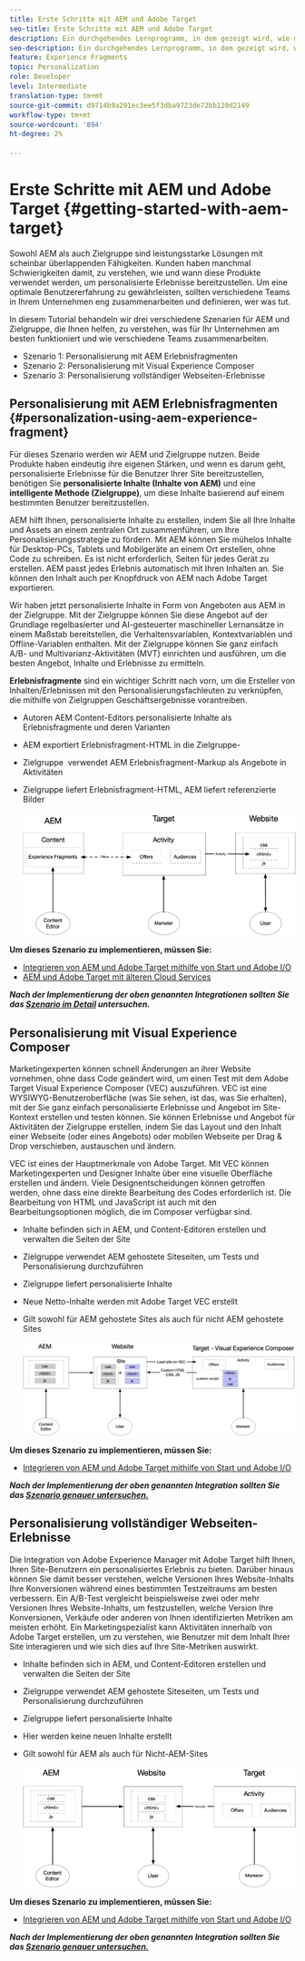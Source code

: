 ```yaml
---
title: Erste Schritte mit AEM und Adobe Target
seo-title: Erste Schritte mit AEM und Adobe Target
description: Ein durchgehendes Lernprogramm, in dem gezeigt wird, wie mit Adobe Experience Manager und Adobe Target personalisierte Erlebnisse erstellt und bereitgestellt werden. In diesem Lernprogramm erfahren Sie auch, welche Personen am Ende des Prozesses beteiligt sind und wie sie miteinander zusammenarbeiten.
seo-description: Ein durchgehendes Lernprogramm, in dem gezeigt wird, wie mit Adobe Experience Manager und Adobe Target personalisierte Erlebnisse erstellt und bereitgestellt werden können. In diesem Lernprogramm erfahren Sie auch, welche Personen am Ende des Prozesses beteiligt sind und wie sie miteinander zusammenarbeiten.
feature: Experience Fragments
topic: Personalization
role: Developer
level: Intermediate
translation-type: tm+mt
source-git-commit: d9714b9a291ec3ee5f3dba9723de72bb120d2149
workflow-type: tm+mt
source-wordcount: '894'
ht-degree: 2%

---
```



# Erste Schritte mit AEM und Adobe Target {#getting-started-with-aem-target}

Sowohl AEM als auch Zielgruppe sind leistungsstarke Lösungen mit scheinbar überlappenden Fähigkeiten. Kunden haben manchmal Schwierigkeiten damit, zu verstehen, wie und wann diese Produkte verwendet werden, um personalisierte Erlebnisse bereitzustellen. Um eine optimale Benutzererfahrung zu gewährleisten, sollten verschiedene Teams in Ihrem Unternehmen eng zusammenarbeiten und definieren, wer was tut.

In diesem Tutorial behandeln wir drei verschiedene Szenarien für AEM und Zielgruppe, die Ihnen helfen, zu verstehen, was für Ihr Unternehmen am besten funktioniert und wie verschiedene Teams zusammenarbeiten.

* Szenario 1: Personalisierung mit AEM Erlebnisfragmenten
* Szenario 2: Personalisierung mit Visual Experience Composer
* Szenario 3: Personalisierung vollständiger Webseiten-Erlebnisse

## Personalisierung mit AEM Erlebnisfragmenten {#personalization-using-aem-experience-fragment}

Für dieses Szenario werden wir AEM und Zielgruppe nutzen. Beide Produkte haben eindeutig ihre eigenen Stärken, und wenn es darum geht, personalisierte Erlebnisse für die Benutzer Ihrer Site bereitzustellen, benötigen Sie **personalisierte Inhalte (Inhalte von AEM)** und eine **intelligente Methode (Zielgruppe)**, um diese Inhalte basierend auf einem bestimmten Benutzer bereitzustellen.

AEM hilft Ihnen, personalisierte Inhalte zu erstellen, indem Sie all Ihre Inhalte und Assets an einem zentralen Ort zusammenführen, um Ihre Personalisierungsstrategie zu fördern. Mit AEM können Sie mühelos Inhalte für Desktop-PCs, Tablets und Mobilgeräte an einem Ort erstellen, ohne Code zu schreiben. Es ist nicht erforderlich, Seiten für jedes Gerät zu erstellen. AEM passt jedes Erlebnis automatisch mit Ihren Inhalten an. Sie können den Inhalt auch per Knopfdruck von AEM nach Adobe Target exportieren.

Wir haben jetzt personalisierte Inhalte in Form von Angeboten aus AEM in der Zielgruppe. Mit der Zielgruppe können Sie diese Angebot auf der Grundlage regelbasierter und AI-gesteuerter maschineller Lernansätze in einem Maßstab bereitstellen, die Verhaltensvariablen, Kontextvariablen und Offline-Variablen enthalten.  Mit der Zielgruppe können Sie ganz einfach A/B- und Multivarianz-Aktivitäten (MVT) einrichten und ausführen, um die besten Angebot, Inhalte und Erlebnisse zu ermitteln.

**Erlebnisfragmente** sind ein wichtiger Schritt nach vorn, um die Ersteller von Inhalten/Erlebnissen mit den Personalisierungsfachleuten zu verknüpfen, die mithilfe von Zielgruppen Geschäftsergebnisse vorantreiben.

* Autoren AEM Content-Editors personalisierte Inhalte als Erlebnisfragmente und deren Varianten
* AEM exportiert Erlebnisfragment-HTML in die Zielgruppe-&#x200B;
* Zielgruppe &#x200B; verwendet AEM Erlebnisfragment-Markup als Angebote in Aktivitäten
* Zielgruppe liefert Erlebnisfragment-HTML, AEM liefert referenzierte Bilder

   ![Personalisierung mithilfe des Diagramms &quot;Erlebnisfragmente&quot;](assets/personalization-use-case-1/use-case-1-diagram.png)

**Um dieses Szenario zu implementieren, müssen Sie:**

* [Integrieren von AEM und Adobe Target mithilfe von Start und Adobe I/O](./implementation.md#integrating-aem-target-options)
* [AEM und Adobe Target mit älteren Cloud Services](./implementation.md#integrating-aem-target-options)

***Nach der Implementierung der oben genannten Integrationen sollten Sie das  [Szenario im Detail](./personalization-use-case-1.md) untersuchen.***

## Personalisierung mit Visual Experience Composer

Marketingexperten können schnell Änderungen an ihrer Website vornehmen, ohne dass Code geändert wird, um einen Test mit dem Adobe Target Visual Experience Composer (VEC) auszuführen. VEC ist eine WYSIWYG-Benutzeroberfläche (was Sie sehen, ist das, was Sie erhalten), mit der Sie ganz einfach personalisierte Erlebnisse und Angebot im Site-Kontext erstellen und testen können. Sie können Erlebnisse und Angebot für Aktivitäten der Zielgruppe erstellen, indem Sie das Layout und den Inhalt einer Webseite (oder eines Angebots) oder mobilen Webseite per Drag &amp; Drop verschieben, austauschen und ändern.

VEC ist eines der Hauptmerkmale von Adobe Target. Mit VEC können Marketingexperten und Designer Inhalte über eine visuelle Oberfläche erstellen und ändern. Viele Designentscheidungen können getroffen werden, ohne dass eine direkte Bearbeitung des Codes erforderlich ist. Die Bearbeitung von HTML und JavaScript ist auch mit den Bearbeitungsoptionen möglich, die im Composer verfügbar sind.

* Inhalte befinden sich in AEM, und Content-Editoren erstellen und verwalten die Seiten der Site
* Zielgruppe verwendet AEM gehostete Siteseiten, um Tests und Personalisierung durchzuführen
* Zielgruppe liefert personalisierte Inhalte
* Neue Netto-Inhalte werden mit Adobe Target VEC erstellt
* Gilt sowohl für AEM gehostete Sites als auch für nicht AEM gehostete Sites

   ![Personalisierung mithilfe des Visual Experience Composer-Diagramms](assets/personalization-use-case-3/use-case-diagram-3.png)

**Um dieses Szenario zu implementieren, müssen Sie:**

* [Integrieren von AEM und Adobe Target mithilfe von Start und Adobe I/O](./implementation.md#integrating-aem-target-options)

***Nach der Implementierung der oben genannten Integration sollten Sie das  [Szenario genauer untersuchen.](./personalization-use-case-3.md)***

## Personalisierung vollständiger Webseiten-Erlebnisse

Die Integration von Adobe Experience Manager mit Adobe Target hilft Ihnen, Ihren Site-Benutzern ein personalisiertes Erlebnis zu bieten. Darüber hinaus können Sie damit besser verstehen, welche Versionen Ihres Website-Inhalts Ihre Konversionen während eines bestimmten Testzeitraums am besten verbessern. Ein A/B-Test vergleicht beispielsweise zwei oder mehr Versionen Ihres Website-Inhalts, um festzustellen, welche Version Ihre Konversionen, Verkäufe oder anderen von Ihnen identifizierten Metriken am meisten erhöht. Ein Marketingspezialist kann Aktivitäten innerhalb von Adobe Target erstellen, um zu verstehen, wie Benutzer mit dem Inhalt Ihrer Site interagieren und wie sich dies auf Ihre Site-Metriken auswirkt.

* Inhalte befinden sich in AEM, und Content-Editoren erstellen und verwalten die Seiten der Site
* Zielgruppe verwendet AEM gehostete Siteseiten, um Tests und Personalisierung durchzuführen
* Zielgruppe liefert personalisierte Inhalte
* Hier werden keine neuen Inhalte erstellt
* Gilt sowohl für AEM als auch für Nicht-AEM-Sites

   ![Diagramm](assets/personalization-use-case-2/use-case-2-diagram.png)

**Um dieses Szenario zu implementieren, müssen Sie:**

* [Integrieren von AEM und Adobe Target mithilfe von Start und Adobe I/O](./implementation.md#integrating-aem-target-options)

***Nach der Implementierung der oben genannten Integration sollten Sie das  [Szenario genauer untersuchen.](./personalization-use-case-2.md)***
